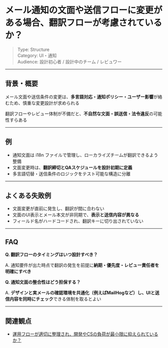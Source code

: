 # メール通知の文面や送信フローに変更がある場合、翻訳フローが考慮されているか？

> Type: Structure  
> Category: UI・通知  
> Audience: 設計初心者 / 設計中のチーム / レビュワー

---

## 背景・概要

メール文面や送信条件の変更は、**多言語対応・通知ポリシー・ユーザー影響**が絡むため、慎重な変更設計が求められる

翻訳フローやレビュー体制が不備だと、**不自然な文面・誤送信・法令違反**の可能性すらある

---

## 例

- 通知文面は i18n ファイルで管理し、ローカライズチームが翻訳できるよう整備
- 文面変更時は、**翻訳締切とQAスケジュールを設計初期に定義**
- 多言語切替・送信条件のロジックをテスト可能な構造に分離

---

## よくある失敗例

- 文面変更が直前に発生し、翻訳が間に合わない
- 文面のUI表示とメール本文が非同期で、**表示と送信内容が異なる**
- フィールド名がハードコードされ、翻訳キーに切り出されていない

---

## FAQ

**Q. 翻訳フローのタイミングはいつ設計すべき？**

A. 通知要件が出た時点で翻訳の発生を前提に**納期・優先度・レビュー責任者を明確にすべき**

**Q. 通知文面の整合性はどう担保する？**

A. **デザインと実メールの確認環境を共通化（例えばMailHogなど）し、UIと送信内容を同時にチェック**できる体制を取るとよい

---

## 関連観点

- [運用フローが適切に整理され、開発やCSの負荷が最小限に抑えられているか？](https://zenn.dev/kanaria007/articles/6f8a84b3025913)
